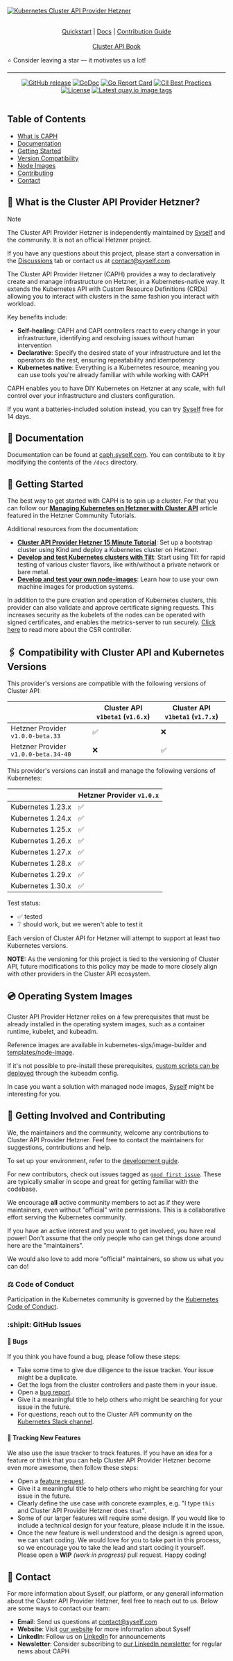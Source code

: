 [![Kubernetes Cluster API Provider Hetzner](https://cdn.syself.com/caph.png)](https://syself.com)

<br>

<div align="center">
<a href="https://syself.com/docs/caph/getting-started/quickstart">Quickstart</a> |
<a href="https://syself.com/docs/caph/getting-started/introduction">Docs</a> |
<a href="https://syself.com/docs/caph/developers/development-guide">Contribution Guide</a><br><br>
<a href="https://cluster-api.sigs.k8s.io/">Cluster API Book</a>
</div>

⭐ Consider leaving a star — it motivates us a lot!

---

<div align="center">
<a href="https://github.com/syself/cluster-api-provider-hetzner/releases"><img src="https://img.shields.io/github/release/syself/cluster-api-provider-hetzner/all.svg?style=flat-square" alt="GitHub release"></a>
<a href="https://pkg.go.dev/github.com/syself/cluster-api-provider-hetzner?tab=overview"><img src="https://godoc.org/github.com/syself/cluster-api-provider-hetzner?status.svg" alt="GoDoc"></a>
<a href="https://goreportcard.com/report/github.com/syself/cluster-api-provider-hetzner"><img src="https://goreportcard.com/badge/github.com/syself/cluster-api-provider-hetzner" alt="Go Report Card"></a>
<a href="https://bestpractices.coreinfrastructure.org/projects/5682"><img src="https://bestpractices.coreinfrastructure.org/projects/5682/badge" alt="CII Best Practices"></a>
<a href="https://opensource.org/license/apache-2-0/"><img src="https://img.shields.io/badge/License-Apache_2.0-blue.svg" alt="License"></a>
<a href="https://quay.io/repository/syself/cluster-api-provider-hetzner?tab=tags"><img src="https://img.shields.io/github/v/tag/syself/cluster-api-provider-hetzner?include_prereleases&label=quay.io" alt="Latest quay.io image tags"></a>
</div>

<br>

## Table of Contents
- [What is CAPH](#-what-is-the-cluster-api-provider-hetzner)
- [Documentation](#-documentation)
- [Getting Started](#-getting-started)
- [Version Compatibility](#%EF%B8%8F-compatibility-with-cluster-api-and-kubernetes-versions)
- [Node Images](#-operating-system-images)
- [Contributing](#-getting-involved-and-contributing)
- [Contact](#-contact)

## 📰 What is the Cluster API Provider Hetzner?

> [!NOTE]
> The Cluster API Provider Hetzner is independently maintained by [Syself](https://syself.com) and the community. It is not an official Hetzner project.
>
> If you have any questions about this project, please start a conversation in the [Discussions](https://github.com/syself/cluster-api-provider-hetzner/discussions) tab or contact us at [contact@syself.com](mailto:contact@syself.com?subject=cluster-api-provider-hetzner).

The Cluster API Provider Hetzner (CAPH) provides a way to declaratively create and manage infrastructure on Hetzner, in a Kubernetes-native way. It extends the Kubernetes API with Custom Resource Definitions (CRDs) allowing you to interact with clusters in the same fashion you interact with workload.

Key benefits include:

- **Self-healing**: CAPH and CAPI controllers react to every change in your infrastructure, identifying and resolving issues without human intervention
- **Declarative**: Specify the desired state of your infrastructure and let the operators do the rest, ensuring repeatability and idempotency
- **Kubernetes native**: Everything is a Kubernetes resource, meaning you can use tools you're already familiar with while working with CAPH

CAPH enables you to have DIY Kubernetes on Hetzner at any scale, with full control over your infrastructure and clusters configuration.

If you want a batteries-included solution instead, you can try [Syself](https://syself.com) free for 14 days.

## 📖 Documentation

Documentation can be found at [caph.syself.com](https://caph.syself.com). You can contribute to it by modifying the contents of the `/docs` directory.

## 🚀 Getting Started

The best way to get started with CAPH is to spin up a cluster. For that you can follow our [**Managing Kubernetes on Hetzner with Cluster API**](https://community.hetzner.com/tutorials/kubernetes-on-hetzner-with-cluster-api) article featured in the Hetzner Community Tutorials.

Additional resources from the documentation:

- [**Cluster API Provider Hetzner 15 Minute Tutorial**](https://syself.com/docs/caph/getting-started/quickstart): Set up a bootstrap cluster using Kind and deploy a Kubernetes cluster on Hetzner.
- [**Develop and test Kubernetes clusters with Tilt**](https://syself.com/docs/caph/developers/development-guide): Start using Tilt for rapid testing of various cluster flavors, like with/without a private network or bare metal.
- [**Develop and test your own node-images**](https://syself.com/docs/caph/topics/node-image): Learn how to use your own machine images for production systems.

In addition to the pure creation and operation of Kubernetes clusters, this provider can also validate and approve certificate signing requests. This increases security as the kubelets of the nodes can be operated with signed certificates, and enables the metrics-server to run securely. [Click here](https://syself.com/docs/caph/topics/advanced/csr-controller) to read more about the CSR controller.


## 🖇️ Compatibility with Cluster API and Kubernetes Versions

This provider's versions are compatible with the following versions of Cluster API:

|                                   | Cluster API `v1beta1` (`v1.6.x`) | Cluster API `v1beta1` (`v1.7.x`) |
| --------------------------------- | -------------------------------- | -------------------------------- |
| Hetzner Provider `v1.0.0-beta.33` | ✅                              | ❌                               |
| Hetzner Provider `v1.0.0-beta.34-40` | ❌                              | ✅                               |

This provider's versions can install and manage the following versions of Kubernetes:

|                   | Hetzner Provider `v1.0.x` |
| ----------------- | ------------------------- |
| Kubernetes 1.23.x | ✅                       |
| Kubernetes 1.24.x | ✅                       |
| Kubernetes 1.25.x | ✅                       |
| Kubernetes 1.26.x | ✅                       |
| Kubernetes 1.27.x | ✅                       |
| Kubernetes 1.28.x | ✅                       |
| Kubernetes 1.29.x | ✅                       |
| Kubernetes 1.30.x | ✅                       |

Test status:

- ✅ tested
- ❔ should work, but we weren't able to test it

Each version of Cluster API for Hetzner will attempt to support at least two Kubernetes versions.

**NOTE:** As the versioning for this project is tied to the versioning of Cluster API, future modifications to this policy may be made to more closely align with other providers in the Cluster API ecosystem.

## 💿 Operating System Images

Cluster API Provider Hetzner relies on a few prerequisites that must be already installed in the operating system images, such as a container runtime, kubelet, and kubeadm.

Reference images are available in kubernetes-sigs/image-builder and [templates/node-image](/templates/node-image).

If it's not possible to pre-install these prerequisites, [custom scripts can be deployed](/docs/caph/02-topics/02-node-image) through the kubeadm config.

In case you want a solution with managed node images, [Syself](https://syself.com) might be interesting for you.

## 🤝 Getting Involved and Contributing

We, the maintainers and the community, welcome any contributions to Cluster API Provider Hetzner. Feel free to contact the maintainers for suggestions, contributions and help.

To set up your environment, refer to the [development guide](https://syself.com/docs/caph/developers/development-guide).

For new contributors, check out issues tagged as [`good first issue`][good_first_issue]. These are typically smaller in scope and great for getting familiar with the codebase.

We encourage **all** active community members to act as if they were maintainers, even without "official" write permissions. This is a collaborative effort serving the Kubernetes community.

If you have an active interest and you want to get involved, you have real power! Don't assume that the only people who can get things done around here are the "maintainers".

We would also love to add more "official" maintainers, so show us what you can do!

### ⚖️ Code of Conduct

Participation in the Kubernetes community is governed by the [Kubernetes Code of Conduct](/code-of-conduct.md).

### :shipit: GitHub Issues

#### 🐛 Bugs

If you think you have found a bug, please follow these steps:

- Take some time to give due diligence to the issue tracker. Your issue might be a duplicate.
- Get the logs from the cluster controllers and paste them in your issue.
- Open a [bug report][bug_report].
- Give it a meaningful title to help others who might be searching for your issue in the future.
- For questions, reach out to the Cluster API community on the [Kubernetes Slack channel][slack_info].

#### 🌟 Tracking New Features

We also use the issue tracker to track features. If you have an idea for a feature or think that you can help Cluster API Provider Hetzner become even more awesome, then follow these steps:

- Open a [feature request][feature_request].
- Give it a meaningful title to help others who might be searching for your issue in the future.
- Clearly define the use case with concrete examples, e.g. "I type `this` and Cluster API Provider Hetzner does `that`".
- Some of our larger features will require some design. If you would like to include a technical design for your feature, please include it in the issue.
- Once the new feature is well understood and the design is agreed upon, we can start coding. We would love for you to take part in this process, so we encourage you to take the lead and start coding it yourself. Please open a **WIP** _(work in progress)_ pull request. Happy coding!

## 💬 Contact

For more information about Syself, our platform, or any generall information about the Cluster API Provider Hetzner, feel free to reach out to us. Below are some ways to contact our team:

- **Email**: Send us questions at contact@syself.com
- **Website**: Visit [our website](https://syself.com) for more information about Syself
- **LinkedIn**: Follow us on [LinkedIn](https://www.linkedin.com/company/syself/) for announcements
- **Newsletter**: Consider subscribing to [our LinkedIn newsletter](https://www.linkedin.com/newsletters/the-syselfer-7223788357485543424/) for regular news about CAPH

<!-- References -->

[good_first_issue]: https://github.com/syself/cluster-api-provider-hetzner/issues?q=is%3Aissue+is%3Aopen+sort%3Aupdated-desc+label%3A%22good+first+issue%22
[bug_report]: https://github.com/syself/cluster-api-provider-hetzner/issues/new?template=bug_report.md
[feature_request]: https://github.com/syself/cluster-api-provider-hetzner/issues/new?template=feature_request.md
[slack_info]: https://github.com/kubernetes/community/tree/master/communication#slack
[cluster_api]: https://github.com/kubernetes-sigs/cluster-api
[quickstart]: https://cluster-api.sigs.k8s.io/user/quick-start.html
